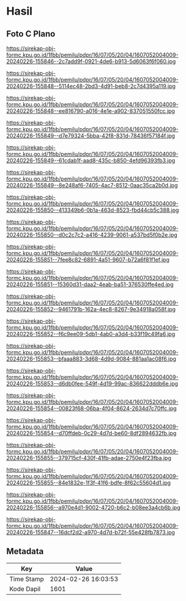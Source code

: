# Hasil

## Foto C Plano

https://sirekap-obj-formc.kpu.go.id/1fbb/pemilu/pdpr/16/07/05/20/04/1607052004009-20240226-155846--2c7add9f-0921-4de6-b913-5d6063f6f060.jpg

https://sirekap-obj-formc.kpu.go.id/1fbb/pemilu/pdpr/16/07/05/20/04/1607052004009-20240226-155848--5114ec48-2bd3-4d91-beb8-2c7d4395a119.jpg

https://sirekap-obj-formc.kpu.go.id/1fbb/pemilu/pdpr/16/07/05/20/04/1607052004009-20240226-155848--ee816790-a016-4e1e-a902-837051550fcc.jpg

https://sirekap-obj-formc.kpu.go.id/1fbb/pemilu/pdpr/16/07/05/20/04/1607052004009-20240226-155849--d7e79324-5bba-42f8-831d-78436f57184f.jpg

https://sirekap-obj-formc.kpu.go.id/1fbb/pemilu/pdpr/16/07/05/20/04/1607052004009-20240226-155849--61cdab1f-aad8-435c-b850-4efd96393fb3.jpg

https://sirekap-obj-formc.kpu.go.id/1fbb/pemilu/pdpr/16/07/05/20/04/1607052004009-20240226-155849--8e248af6-7405-4ac7-8512-0aac35ca2b0d.jpg

https://sirekap-obj-formc.kpu.go.id/1fbb/pemilu/pdpr/16/07/05/20/04/1607052004009-20240226-155850--413349b6-0b1a-463d-8523-fbd44cb5c388.jpg

https://sirekap-obj-formc.kpu.go.id/1fbb/pemilu/pdpr/16/07/05/20/04/1607052004009-20240226-155850--d0c2c7c2-a416-4239-9061-a537bd5f0b2e.jpg

https://sirekap-obj-formc.kpu.go.id/1fbb/pemilu/pdpr/16/07/05/20/04/1607052004009-20240226-155851--7fee8c82-6891-4a51-9607-b72a6f81f1ef.jpg

https://sirekap-obj-formc.kpu.go.id/1fbb/pemilu/pdpr/16/07/05/20/04/1607052004009-20240226-155851--15360d31-daa2-4eab-ba51-376530ffe4ed.jpg

https://sirekap-obj-formc.kpu.go.id/1fbb/pemilu/pdpr/16/07/05/20/04/1607052004009-20240226-155852--9461791b-162a-4ec8-8267-9e34918a058f.jpg

https://sirekap-obj-formc.kpu.go.id/1fbb/pemilu/pdpr/16/07/05/20/04/1607052004009-20240226-155852--f6c9ee09-5db1-4ab0-a3d4-b33f19c49fa6.jpg

https://sirekap-obj-formc.kpu.go.id/1fbb/pemilu/pdpr/16/07/05/20/04/1607052004009-20240226-155853--bfaaa883-3d68-4d9d-9084-881aa1ac08f6.jpg

https://sirekap-obj-formc.kpu.go.id/1fbb/pemilu/pdpr/16/07/05/20/04/1607052004009-20240226-155853--d6db0fee-549f-4d19-99ac-836622dddb6e.jpg

https://sirekap-obj-formc.kpu.go.id/1fbb/pemilu/pdpr/16/07/05/20/04/1607052004009-20240226-155854--00823f68-06ba-4f04-8624-2634d7c70ffc.jpg

https://sirekap-obj-formc.kpu.go.id/1fbb/pemilu/pdpr/16/07/05/20/04/1607052004009-20240226-155854--d70ffdeb-0c29-4d7d-be60-8df2894632fb.jpg

https://sirekap-obj-formc.kpu.go.id/1fbb/pemilu/pdpr/16/07/05/20/04/1607052004009-20240226-155855--379715cf-430f-41fb-adae-2750e4f23fba.jpg

https://sirekap-obj-formc.kpu.go.id/1fbb/pemilu/pdpr/16/07/05/20/04/1607052004009-20240226-155855--84e1832e-1f3f-41f6-bdfe-8f62c55604d1.jpg

https://sirekap-obj-formc.kpu.go.id/1fbb/pemilu/pdpr/16/07/05/20/04/1607052004009-20240226-155856--a970e4d1-9002-4720-b6c2-b08ee3a4cb6b.jpg

https://sirekap-obj-formc.kpu.go.id/1fbb/pemilu/pdpr/16/07/05/20/04/1607052004009-20240226-155847--16dcf2d2-a970-4d7d-b72f-55e428fb7873.jpg


## Metadata

| Key        | Value               |
| ---------- | ------------------- |
| Time Stamp | 2024-02-26 16:03:53 |
| Kode Dapil | 1601                |



